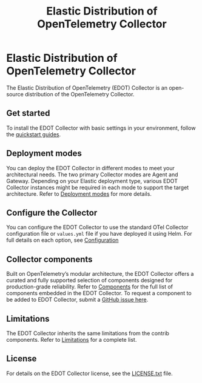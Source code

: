 ﻿---
title: Elastic Distribution of OpenTelemetry Collector
description: Introduction to the Elastic Distribution of OpenTelemetry (EDOT) Collector, a curated and supported distribution of the OpenTelemetry Collector.
url: https://docs-v3-preview.elastic.dev/reference/edot-collector/
products:
  - Elastic Agent
  - Elastic Cloud Serverless
  - Elastic Distribution of OpenTelemetry Collector
  - Elastic Observability
---

# Elastic Distribution of OpenTelemetry Collector

The Elastic Distribution of OpenTelemetry (EDOT) Collector is an open-source distribution of the OpenTelemetry Collector.

## Get started

To install the EDOT Collector with basic settings in your environment, follow the [quickstart guides](https://docs-v3-preview.elastic.dev/elastic/docs-content/tree/main/solutions/observability/get-started/opentelemetry/quickstart).

## Deployment modes

You can deploy the EDOT Collector in different modes to meet your architectural needs. The two primary Collector modes are Agent and Gateway. Depending on your Elastic deployment type, various EDOT Collector instances might be required in each mode to support the target architecture. Refer to [Deployment modes](https://docs-v3-preview.elastic.dev/reference/edot-collector/modes) for more details.

## Configure the Collector

You can configure the EDOT Collector to use the standard OTel Collector configuration file or `values.yml` file if you have deployed it using Helm.
For full details on each option, see [Configuration](https://docs-v3-preview.elastic.dev/reference/edot-collector/config/)

## Collector components

Built on OpenTelemetry’s modular architecture, the EDOT Collector offers a curated and fully supported selection of components designed for production-grade reliability.
Refer to [Components](https://docs-v3-preview.elastic.dev/reference/edot-collector/components) for the full list of components embedded in the EDOT Collector.
To request a component to be added to EDOT Collector, submit a [GitHub issue here](https://github.com/elastic/elastic-agent/issues/new/choose).

## Limitations

The EDOT Collector inherits the same limitations from the contrib components. Refer to [Limitations](https://docs-v3-preview.elastic.dev/elastic/opentelemetry/tree/main/reference/compatibility/limitations) for a complete list.

## License

For details on the EDOT Collector license, see the [LICENSE.txt](https://github.com/elastic/elastic-agent/blob/main/LICENSE.txt) file.